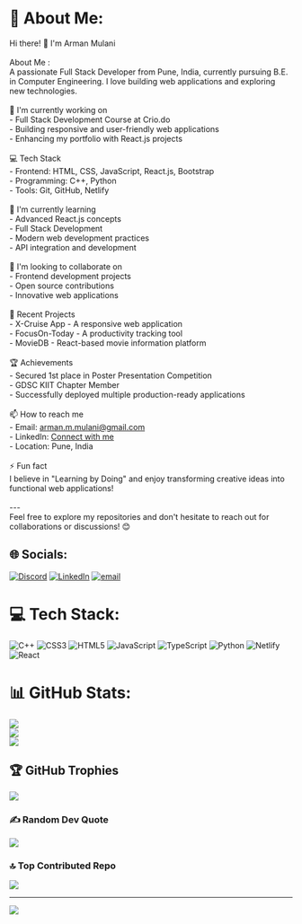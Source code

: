 # 💫 About Me:
Hi there! 👋 I'm Arman Mulani<br><br>About Me :<br>A passionate Full Stack Developer from Pune, India, currently pursuing B.E. in Computer Engineering. I love building web applications and exploring new technologies.<br><br>🚀 I'm currently working on<br>- Full Stack Development Course at Crio.do<br>- Building responsive and user-friendly web applications<br>- Enhancing my portfolio with React.js projects<br><br>💻 Tech Stack<br>- Frontend: HTML, CSS, JavaScript, React.js, Bootstrap<br>- Programming: C++, Python<br>- Tools: Git, GitHub, Netlify<br><br>🌱 I'm currently learning<br>- Advanced React.js concepts<br>- Full Stack Development<br>- Modern web development practices<br>- API integration and development<br><br>👯 I'm looking to collaborate on<br>- Frontend development projects<br>- Open source contributions<br>- Innovative web applications<br><br>🎯 Recent Projects<br>- X-Cruise App - A responsive web application<br>- FocusOn-Today - A productivity tracking tool<br>- MovieDB - React-based movie information platform<br><br>🏆 Achievements<br>- Secured 1st place in Poster Presentation Competition<br>- GDSC KIIT Chapter Member<br>- Successfully deployed multiple production-ready applications<br><br>📫 How to reach me<br>- Email: arman.m.mulani@gmail.com<br>- LinkedIn: [Connect with me](Your-LinkedIn-URL)<br>- Location: Pune, India<br><br>⚡ Fun fact<br>I believe in "Learning by Doing" and enjoy transforming creative ideas into functional web applications!<br><br>---<br>Feel free to explore my repositories and don't hesitate to reach out for collaborations or discussions! 😊


## 🌐 Socials:
[![Discord](https://img.shields.io/badge/Discord-%237289DA.svg?logo=discord&logoColor=white)](https://discord.gg/https://discord.gg/8eY6hWVZ) [![LinkedIn](https://img.shields.io/badge/LinkedIn-%230077B5.svg?logo=linkedin&logoColor=white)](https://linkedin.com/in/https://www.linkedin.com/in/armanmul/) [![email](https://img.shields.io/badge/Email-D14836?logo=gmail&logoColor=white)](mailto:arman.m.mulani@gmail.com) 

# 💻 Tech Stack:
![C++](https://img.shields.io/badge/c++-%2300599C.svg?style=flat&logo=c%2B%2B&logoColor=white) ![CSS3](https://img.shields.io/badge/css3-%231572B6.svg?style=flat&logo=css3&logoColor=white) ![HTML5](https://img.shields.io/badge/html5-%23E34F26.svg?style=flat&logo=html5&logoColor=white) ![JavaScript](https://img.shields.io/badge/javascript-%23323330.svg?style=flat&logo=javascript&logoColor=%23F7DF1E) ![TypeScript](https://img.shields.io/badge/typescript-%23007ACC.svg?style=flat&logo=typescript&logoColor=white) ![Python](https://img.shields.io/badge/python-3670A0?style=flat&logo=python&logoColor=ffdd54) ![Netlify](https://img.shields.io/badge/netlify-%23000000.svg?style=flat&logo=netlify&logoColor=#00C7B7) ![React](https://img.shields.io/badge/react-%2320232a.svg?style=flat&logo=react&logoColor=%2361DAFB)
# 📊 GitHub Stats:
![](https://github-readme-stats.vercel.app/api?username=armanmulani&theme=catppuccin_latte&hide_border=false&include_all_commits=false&count_private=false)<br/>
![](https://nirzak-streak-stats.vercel.app/?user=armanmulani&theme=catppuccin_latte&hide_border=false)<br/>
![](https://github-readme-stats.vercel.app/api/top-langs/?username=armanmulani&theme=catppuccin_latte&hide_border=false&include_all_commits=false&count_private=false&layout=compact)

## 🏆 GitHub Trophies
![](https://github-profile-trophy.vercel.app/?username=armanmulani&theme=catppuccin_latte&no-frame=false&no-bg=false&margin-w=4)

### ✍️ Random Dev Quote
![](https://quotes-github-readme.vercel.app/api?type=vetical&theme=light)

### 🔝 Top Contributed Repo
![](https://github-contributor-stats.vercel.app/api?username=armanmulani&limit=5&theme=catppuccin_latte&combine_all_yearly_contributions=true)

---
[![](https://visitcount.itsvg.in/api?id=armanmulani&icon=0&color=0)](https://visitcount.itsvg.in)

<!-- Proudly created with GPRM ( https://gprm.itsvg.in ) -->
